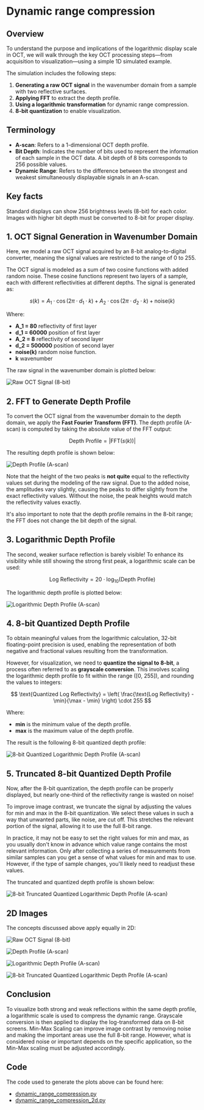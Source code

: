 # Dynamic range compression

## Overview
To understand the purpose and implications of the logarithmic display scale in OCT, we will walk through the key OCT processing steps—from acquisition to visualization—using a simple 1D simulated example.

The simulation includes the following steps:
1. **Generating a raw OCT signal** in the wavenumber domain from a sample with two reflective surfaces.
2. **Applying FFT** to extract the depth profile.
3. **Using a logarithmic transformation** for dynamic range compression.
4. **8-bit quantization** to enable visualization.


## Terminology
- **A-scan**: Refers to a 1-dimensional OCT depth profile.
- **Bit Depth**: Indicates the number of bits used to represent the information of each sample in the OCT data. A bit depth of 8 bits corresponds to 256 possible values.
- **Dynamic Range**: Refers to the difference between the strongest and weakest simultaneously displayable signals in an A-scan.

## Key facts
Standard displays can show 256 brightness levels (8-bit) for each color. Images with higher bit depth must be converted to 8-bit for proper display.



## 1. OCT Signal Generation in Wavenumber Domain
Here, we model a raw OCT signal acquired by an 8-bit analog-to-digital converter, meaning the signal values are restricted to the range of 0 to 255.

The OCT signal is modeled as a sum of two cosine functions with added random noise. These cosine functions represent two layers of a sample, each with different reflectivities at different depths. The signal is generated as:


$$ s(k) = A_1 \cdot \cos(2\pi \cdot d_1 \cdot k) + A_2 \cdot \cos(2\pi \cdot d_2 \cdot k) + \text{noise}(k) $$

Where:
- **A_1 = 80** reflectivity of first layer
- **d_1 = 60000** position of first layer
- **A_2 = 8** reflectivity of second layer
- **d_2 = 500000** position of second layer
- **noise(k)**  random noise function.
- **k** wavenumber

The raw signal in the wavenumber domain is plotted below:

![Raw OCT Signal (8-bit)](images/dynamic_range_compression/raw_oct_signal.png)

## 2. FFT to Generate Depth Profile

To convert the OCT signal from the wavenumber domain to the depth domain, we apply the **Fast Fourier Transform (FFT)**. The depth profile (A-scan) is computed by taking the absolute value of the FFT output:

$$ \text{Depth Profile} = \left| \text{FFT}(s(k)) \right| $$

The resulting depth profile is shown below:

![Depth Profile (A-scan)](images/dynamic_range_compression/depth_profile.png)

Note that the height of the two peaks is __not quite__ equal to the reflectivity values set during the modeling of the raw signal. Due to the added noise, the amplitudes vary slightly, causing the peaks to differ slightly from the exact reflectivity values. Without the noise, the peak heights would match the reflectivity values exactly.

It's also important to note that the depth profile remains in the 8-bit range; the FFT does not change the bit depth of the signal.



## 3. Logarithmic Depth Profile

The second, weaker surface reflection is barely visible! To enhance its visibility while still showing the strong first peak, a logarithmic scale can be used:


$$ \text{Log Reflectivity} = 20 \cdot \log_{10}(\text{Depth Profile}) $$

The logarithmic depth profile is plotted below:

![Logarithmic Depth Profile (A-scan)](images/dynamic_range_compression/logarithmic_depth_profile.png)




## 4. 8-bit Quantized Depth Profile

To obtain meaningful values from the logarithmic calculation, 32-bit floating-point precision is used, enabling the representation of both negative and fractional values resulting from the transformation.

However, for visualization, we need to **quantize the signal to 8-bit**, a process often referred to as **grayscale conversion**. This involves scaling the logarithmic depth profile to fit within the range \([0, 255]\), and rounding the values to integers:


$$ \text{Quantized Log Reflectivity} = \left( \frac{\text{Log Reflectivity} - \min}{\max - \min} \right) \cdot 255 $$

Where:
- **min** is the minimum value of the depth profile.
- **max** is the maximum value of the depth profile.

The result is the following 8-bit quantized depth profile:

![8-bit Quantized Logarithmic Depth Profile (A-scan)](images/dynamic_range_compression/quantized_log_depth_profile.png)

## 5. Truncated 8-bit Quantized Depth Profile

Now, after the 8-bit quantization, the depth profile can be properly displayed, but nearly one-third of the reflectivity range is wasted on noise!

To improve image contrast, we truncate the signal by adjusting the values for min and max in the 8-bit quantization. We select these values in such a way that unwanted parts, like noise, are cut off. This stretches the relevant portion of the signal, allowing it to use the full 8-bit range.

In practice, it may not be easy to set the right values for min and max, as you usually don't know in advance which value range contains the most relevant information. Only after collecting a series of measurements from similar samples can you get a sense of what values for min and max to use. However, if the type of sample changes, you'll likely need to readjust these values.

The truncated and quantized depth profile is shown below:

![8-bit Truncated Quantized Logarithmic Depth Profile (A-scan)](images/dynamic_range_compression/truncated_quantized_log_depth_profile.png)



## 2D Images
The concepts discussed above apply equally in 2D:

![Raw OCT Signal (8-bit)](images/dynamic_range_compression/raw_oct_signal_2d.png)

![Depth Profile (A-scan)](images/dynamic_range_compression/depth_profile_2d.png)

![Logarithmic Depth Profile (A-scan)](images/dynamic_range_compression/logarithmic_depth_profile_2d.png)

![8-bit Truncated Quantized Logarithmic Depth Profile (A-scan)](images/dynamic_range_compression/truncated_quantized_log_depth_profile_2d.png)

## Conclusion
To visualize both strong and weak reflections within the same depth profile, a logarithmic scale is used to compress the dynamic range. Grayscale conversion is then applied to display the log-transformed data on 8-bit screens. Min-Max Scaling can improve image contrast by removing noise and making the important areas use the full 8-bit range. However, what is considered noise or important depends on the specific application, so the Min-Max scaling must be adjusted accordingly.

## Code
The code used to generate the plots above can be found here:
- [dynamic_range_compression.py](../code/dynamic_range_compression.py)
- [dynamic_range_compression_2d.py](../code/dynamic_range_compression_2d.py)



